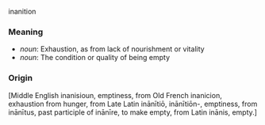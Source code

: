 inanition
### Meaning
+ _noun_: Exhaustion, as from lack of nourishment or vitality
+ _noun_: The condition or quality of being empty

### Origin

[Middle English inanisioun, emptiness, from Old French inanicion, exhaustion from hunger, from Late Latin inānītiō, inānītiōn-, emptiness, from inānītus, past participle of inānīre, to make empty, from Latin inānis, empty.]
